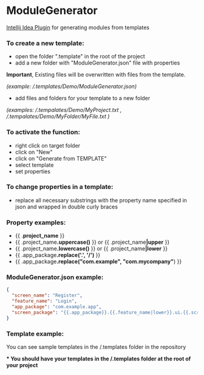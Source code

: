 # ModuleGenerator

[Intellij Idea Plugin](https://plugins.jetbrains.com/plugin/21100-segment-generator) for generating modules from templates

### To create a new template:

- open the folder ".template" in the root of the project
- add a new folder with "ModuleGenerator.json" file with properties

**Important**, Existing files will be overwritten with files from the template.

_(example: /.templates/Demo/ModuleGenerator.json)_

- add files and folders for your template to a new folder

_(examples: /.tempalates/Demo/MyProject.txt , /.tempalates/Demo/MyFolder/MyFile.txt )_

### To activate the function:

- right click on target folder
- click on "New"
- click on "Generate from TEMPLATE"
- select template
- set properties

### To change properties in a template:

- replace all necessary substrings with the property name specified in json and wrapped in double curly braces

### Property examples:

- {{ .<b>project_name</b> }}
- {{ .project_name<b>.uppercase()</b> }} or {{ .project_name<b>|upper</b> }}
- {{ .project_name<b>.lowercase()</b> }} or {{ .project_name<b>|lower</b> }}
- {{ .app_package<b>.replace('.', '/')</b> }}
- {{ .app_package<b>.replace("com.example", "com.mycompany"</b>) }}

### ModuleGenerator.json example:
```json
{ 
  "screen_name": "Register",
  "feature_name": "Login",
  "app_package": "com.example.app",
  "screen_package": "{{.app_package}}.{{.feature_name|lower}}.ui.{{.screen_name|lower}}"
}
```

### Template example:

You can see sample templates in the /.templates folder in the repository

**\* You should have your templates in the /.templates folder at the root of your project**

